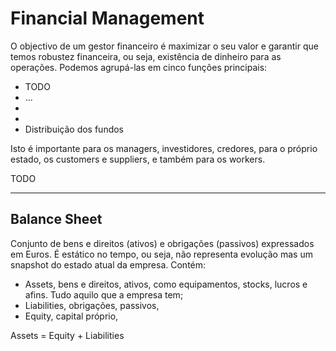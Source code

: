 # Financial Management

O objectivo de um gestor financeiro é maximizar o seu valor e garantir que temos robustez financeira, ou seja, existência de dinheiro para as operações. Podemos agrupá-las em cinco funções principais:

- TODO
- ...
- 
- 
- Distribuição dos fundos

Isto é importante para os managers, investidores, credores, para o próprio estado, os customers e suppliers, e também para os workers.

TODO

---

## Balance Sheet

Conjunto de bens e direitos (ativos) e obrigações (passivos) expressados em Euros. É estático no tempo, ou seja, não representa evolução mas um snapshot do estado atual da empresa. Contém:

- Assets, bens e direitos, ativos, como equipamentos, stocks, lucros e afins. Tudo aquilo que a empresa tem;
- Liabilities, obrigações, passivos, 
- Equity, capital próprio, 

Assets = Equity + Liabilities

